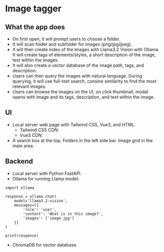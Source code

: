 # Image tagger

## What the app does
- On first open, it will prompt users to choose a folder.
- It will scan folder and subfolder for images (png/jpg/jpeg).
- It will then create index of the images with Llama3.2 Vision with Ollama. It will create tags of elements/styles, a short description of the image, text within the images.
- It will also create a vector database of the image path, tags, and description.
- Users can then query the images with natural language. During querying, it will use full-text search, consine similarity to find the most relevant images.
- Users can browse the images on the UI, on click thumbnail, modal opens with image and its tags, description, and text within the image.

## UI
- Local server web page with Tailwind CSS, Vue3, and HTML.
    - Tailwind CSS CDN:   <script src="https://cdn.tailwindcss.com"></script>
    - Vue3 CDN: <script src="https://unpkg.com/vue@3/dist/vue.global.js"></script>
- A search box at the top. Folders in the left side bar. Image grid in the main area.

## Backend
- Local server with Python FastAPI.
- Ollama for running Llama model:
```
import ollama

response = ollama.chat(
    model='llama3.2-vision',
    messages=[{
        'role': 'user',
        'content': 'What is in this image?',
        'images': ['image.jpg']
    }]
)

print(response)
```
- ChromaDB for vector database.
